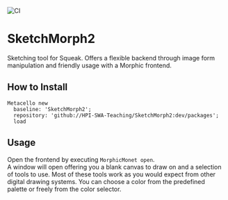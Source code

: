![CI](https://github.com/hpi-swa-teaching/SketchMorph2/workflows/CI/badge.svg?branch=dev)

# SketchMorph2
Sketching tool for Squeak. Offers a flexible backend through image form manipulation and friendly usage with a Morphic frontend.

## How to Install

    Metacello new 
      baseline: 'SketchMorph2';
      repository: 'github://HPI-SWA-Teaching/SketchMorph2:dev/packages';
      load

## Usage
Open the frontend by executing ```MorphicMonet open```.\
A window will open offering you a blank canvas to draw on and a selection of tools to use. Most of these tools work as you would expect from other digital drawing systems. You can choose a color from the predefined palette or freely from the color selector.
